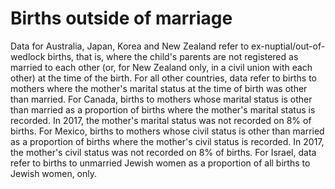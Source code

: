 # Births outside of marriage

Data for Australia, Japan, Korea and New Zealand refer to ex-nuptial/out-of-wedlock births, that is, where the child's parents are not registered as married to each other (or, for New Zealand only, in a civil union with each other) at the time of the birth. For all other countries, data refer to births to mothers where the mother's marital status at the time of birth was other than married. For Canada, births to mothers whose marital status is other than married as a proportion of births where the mother's marital status is recorded. In 2017, the mother's marital status was not recorded on 8% of births. For Mexico, births to mothers whose civil status is other than married as a proportion of births where the mother's civil status is recorded. In 2017, the mother's civil status was not recorded on 8% of births. For Israel, data refer to births to unmarried Jewish women as a proportion of all births to Jewish women, only.